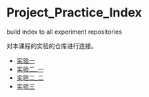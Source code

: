 # Project_Practice_Index
build index to all experiment repositories

对本课程的实验的仓库进行连接。

- [实验一](https://github.com/Karwei0/Project_Practie_exp1.git)
- [实验二_一](https://github.com/Karwei0/Project_Practice_exp2_1.git)
- [实验二_二](https://github.com/Karwei0/Project_Practice_exp2_2.git)
- [实验三](https://github.com/Karwei0/Project_Practice_exp3.git)
